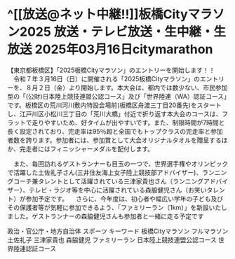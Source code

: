 # ^[[放送@ネット中継!!]]板橋Cityマラソン2025 放送・テレビ放送・生中継・生放送 2025年03月16日citymarathon

【東京都板橋区】「2025板橋Cityマラソン」のエントリーを開始します！！
　令和７年３月16日（日）に開催される「2025板橋Cityマラソン」のエントリーを、８月２日（金）より開始します。本大会は、都内では数少ない、市民参加型の「(公財)日本陸上競技連盟公認コース」及び「世界陸連（WA）認証コース」です。板橋区の荒川河川敷内特設会場前(板橋区舟渡三丁目20番先)をスタートし、江戸川区小松川三丁目の「荒川大橋」付近で折り返す本大会のコースは、フラットで走りやすいため、好タイムが出やすいです。また、制限時間が7時間と長く設定されており、完走率は95％超と全国でもトップクラスの完走率と参加者数を誇ります。参加者には、参加賞として大会オリジナルタオルを贈呈するほか、完走者にはフィニッシャーメダルを配付します。

　また、毎回訪れるゲストランナーも目玉の一つで、世界選手権やオリンピックで活躍した土佐礼子さん(三井住友海上女子陸上競技部アドバイザー)、ランニングコーチ兼タレントとして活躍されている三津家貴也さん（ランニングアドバイザー）、テレビ・ラジオ等を中心に活躍されている森脇健児さん（お笑いタレント）が参加予定です。
　さらに、今年度は、初心者や幅広い学年の子ども及びその保護者等が気軽に参加できるよう、「ファミリーラン（1km）」を新設いたしました。ゲストランナーの森脇健児さんも参加者と一緒に走る予定です

政治・官公庁・地方自治体
スポーツ
キーワード
板橋Cityマラソン
フルマラソン
土佐礼子
三津家貴也
森脇健児
ファミリーラン
日本陸上競技連盟公認コース
世界陸連認証コース